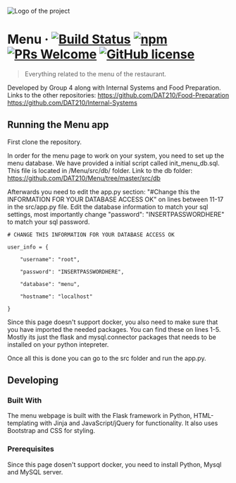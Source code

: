 ![Logo of the project](./images/logo.sample.png)

# Menu &middot; [![Build Status](https://img.shields.io/travis/npm/npm/latest.svg?style=flat-square)](https://travis-ci.org/npm/npm) [![npm](https://img.shields.io/npm/v/npm.svg?style=flat-square)](https://www.npmjs.com/package/npm) [![PRs Welcome](https://img.shields.io/badge/PRs-welcome-brightgreen.svg?style=flat-square)](http://makeapullrequest.com) [![GitHub license](https://img.shields.io/badge/license-MIT-blue.svg?style=flat-square)](https://github.com/your/your-project/blob/master/LICENSE)
> Everything related to the menu of the restaurant.

Developed by Group 4 along with Internal Systems and Food Preparation.
Links to the other repositories:
https://github.com/DAT210/Food-Preparation
https://github.com/DAT210/Internal-Systems

## Running the Menu app 
First clone the repository.

In order for the menu page to work on your system, you need to set up the menu database. 
We have provided a initial script called init_menu_db.sql. This file is located in /Menu/src/db/ folder.
Link to the db folder: https://github.com/DAT210/Menu/tree/master/src/db

Afterwards you need to edit the app.py section: "#Change this the INFORMATION FOR YOUR DATABASE ACCESS OK" on lines between 11-17 in the src/app.py file. 
Edit the database information to match your sql settings, most importantly change "password": "INSERTPASSWORDHERE" to match your sql password.
```
# CHANGE THIS INFORMATION FOR YOUR DATABASE ACCESS OK

user_info = {

    "username": "root",

    "password": "INSERTPASSWORDHERE",

    "database": "menu",

    "hostname": "localhost"

}
```
Since this page doesn't support docker, you also need to make sure that you have imported the needed packages. You can find these on lines 1-5. Mostly its just the flask and mysql.connector packages that needs to be installed on your python intepreter.

Once all this is done you can go to the src folder and run the app.py.

## Developing

### Built With
The menu webpage is built with the Flask framework in Python, HTML-templating with Jinja and JavaScript/jQuery for functionality. It also uses Bootstrap and CSS for styling.

### Prerequisites
Since this page dosen't support docker, you need to install Python, Mysql and MySQL server. 


